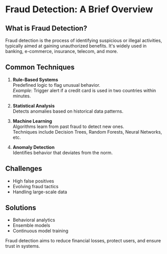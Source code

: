 # Fraud Detection: A Brief Overview

## What is Fraud Detection?

Fraud detection is the process of identifying suspicious or illegal activities, typically aimed at gaining unauthorized benefits. It's widely used in banking, e-commerce, insurance, telecom, and more.

## Common Techniques

1. **Rule-Based Systems**  
   Predefined logic to flag unusual behavior.  
   _Example_: Trigger alert if a credit card is used in two countries within minutes.

2. **Statistical Analysis**  
   Detects anomalies based on historical data patterns.

3. **Machine Learning**  
   Algorithms learn from past fraud to detect new ones.  
   Techniques include Decision Trees, Random Forests, Neural Networks, etc.

4. **Anomaly Detection**  
   Identifies behavior that deviates from the norm.

## Challenges

- High false positives
- Evolving fraud tactics
- Handling large-scale data

## Solutions

- Behavioral analytics
- Ensemble models
- Continuous model training

Fraud detection aims to reduce financial losses, protect users, and ensure trust in systems.
